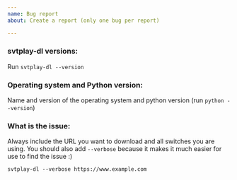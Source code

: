 ```yaml
---
name: Bug report
about: Create a report (only one bug per report)

---
```


<!-- BUG TEMPLATE -->

### svtplay-dl versions:

Run `svtplay-dl --version`

### Operating system and Python version:

Name and version of the operating system and python version (run `python --version`)

### What is the issue:

Always include the URL you want to download and all switches you are using.
You should also add `--verbose` because it makes it much easier for use to find the issue :)

    svtplay-dl --verbose https://www.example.com
